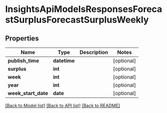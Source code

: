 # InsightsApiModelsResponsesForecastSurplusForecastSurplusWeekly

## Properties
Name | Type | Description | Notes
------------ | ------------- | ------------- | -------------
**publish_time** | **datetime** |  | [optional] 
**surplus** | **int** |  | [optional] 
**week** | **int** |  | [optional] 
**year** | **int** |  | [optional] 
**week_start_date** | **date** |  | [optional] 

[[Back to Model list]](../README.md#documentation-for-models) [[Back to API list]](../README.md#documentation-for-api-endpoints) [[Back to README]](../README.md)

